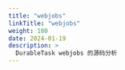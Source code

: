 ```yaml
---
title: "webjobs"
linkTitle: "webjobs"
weight: 100
date: 2024-01-19
description: >
  DurableTask webjobs 的源码分析
---
```




